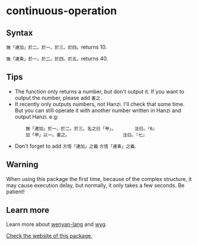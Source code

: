 # continuous-operation
## Syntax
```施「連加」於二。於一。於三。於四。```returns 10.

```施「連乘」於一。於二。於四。於五。```returns 40.
## Tips
- The function only returns a number, but don't output it. If you want to output the number, please add `書之`.
- It recently only outputs numbers, not Hanzi. I'll check that some time. But you can still operate it with another number written in Hanzi and output Hanzi. e.g:
  ``` 
      施「連加」於一。於二。於三。名之曰「甲」。       注曰。『6』
      加「甲」以一。書之。                    注曰。『七』
  ```
- Don't forget to add ```方悟「連加」之義``` ```方悟「連乘」之義```.
## Warning
When using this package the first time, because of the complex structure, it may cause execution delay, but normally, it only takes a few seconds. Be patient!
## Learn more
Learn more about [wenyan-lang](https://wy-lang.org) and [wyg](https://wyg.wy-lang.org).

[Check the website of this package.](https://xingzilong.github.io/continuous-operation)
